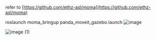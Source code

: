 refer to [https://github.com/ethz-asl/moma](https://github.com/ethz-asl/moma)

roslaunch moma_bringup panda_moveit_gazebo.launch
![image](https://user-images.githubusercontent.com/13350158/169549138-28c8346b-6dc1-4971-bde7-f68993d420f6.png)


![image (1)](https://user-images.githubusercontent.com/13350158/169549254-9b835cc2-8fa6-4550-a9cf-6754a42f2c7f.png)
